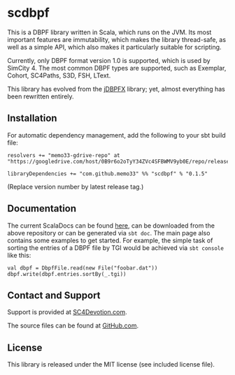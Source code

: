 
 scdbpf
========

This is a DBPF library written in Scala, which runs on the JVM. Its most
important features are immutability, which makes the library thread-safe,
as well as a simple API, which also makes it particularly suitable for
scripting.

Currently, only DBPF format version 1.0 is supported, which is used by
SimCity 4. The most common DBPF types are supported, such as Exemplar,
Cohort, SC4Paths, S3D, FSH, LText.

This library has evolved from the
[jDBPFX](https://github.com/memo33/jdbpfx) library; yet, almost everything
has been rewritten entirely.


 Installation
--------------

For automatic dependency management, add the following to your sbt build file:

    resolvers += "memo33-gdrive-repo" at "https://googledrive.com/host/0B9r6o2oTyY34ZVc4SFBWMV9yb0E/repo/releases/"

    libraryDependencies += "com.github.memo33" %% "scdbpf" % "0.1.5"

(Replace version number by latest release tag.)


 Documentation
---------------

The current ScalaDocs can be found
[here](https://googledrive.com/host/0B9r6o2oTyY34ZVc4SFBWMV9yb0E/docs/com/github/memo33/scdbpf/api/current/index.html#scdbpf.package),
can be downloaded from the above repository
or can be generated via `sbt doc`. The main page also contains
some examples to get started. For example, the simple task of sorting the
entries of a DBPF file by TGI would be achieved via `sbt console` like
this:

    val dbpf = DbpfFile.read(new File("foobar.dat"))
    dbpf.write(dbpf.entries.sortBy(_.tgi))


 Contact and Support
---------------------

Support is provided at
[SC4Devotion.com](http://sc4devotion.com/forums/index.php?topic=16491).

The source files can be found at
[GitHub.com](https://github.com/memo33/scdbpf).


 License
---------

This library is released under the MIT license (see included license file).
